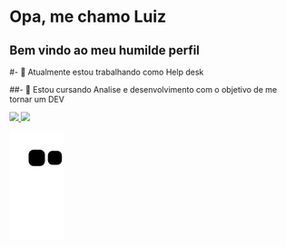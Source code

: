 # Opa, me chamo Luiz 
## Bem vindo ao meu humilde perfil 

#- 🔭 Atualmente estou trabalhando como Help desk

##- 🌱 Estou cursando Analise e desenvolvimento com o objetivo de me tornar um DEV

<div>
<a href="https://github.com/LuFMS">
<img loading="lazy" height="180em" src="https://github-readme-stats.vercel.app/api/top-langs/?username=LuFMS&layout=compact&langs_count=7&theme=dracula"/>
<img loading="lazy" height="180em" src="https://github-readme-stats.vercel.app/api?username=LuFMS&show_icons=true&theme=dracula&include_all_commits=true&count_private=true"/>
</div>

![Snake animation](https://github.com/LuFMS/LuFMS/blob/output/github-contribution-grid-snake.svg)
